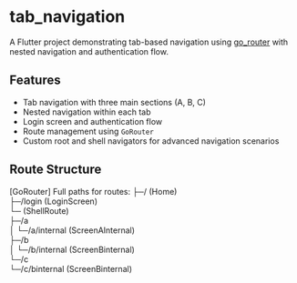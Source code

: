 # tab_navigation

A Flutter project demonstrating tab-based navigation using [go_router](https://pub.dev/packages/go_router) with nested navigation and authentication flow.

## Features

- Tab navigation with three main sections (A, B, C)
- Nested navigation within each tab
- Login screen and authentication flow
- Route management using `GoRouter`
- Custom root and shell navigators for advanced navigation scenarios

## Route Structure

[GoRouter] Full paths for routes:
           ├─/ (Home)  
           ├─/login (LoginScreen)  
           └─ (ShellRoute)  
             ├─/a   
             │ └─/a/internal (ScreenAInternal)  
             ├─/b   
             │ └─/b/internal (ScreenBinternal)  
             └─/c   
               └─/c/binternal (ScreenBinternal)  